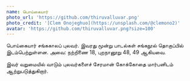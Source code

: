 ```yaml
---
name: பொய்கையார்
photo_url: 'https://github.com/thiruvalluvar.png'
photo_credit: '[Clem Onojeghuo](https://unsplash.com/@clemono2)'
avatar: 'https://github.com/thiruvalluvar.png?size=100'
---
```

பொய்கையார் சங்ககாலப் புலவர். இவரது மூன்று பாடல்கள் சங்கநூல் தொகுப்பில் இடம்பெற்றுள்ளன. அவை: நற்றிணை 18, புறநானூறு 48, 49 ஆகியவை.

இவர் வறுமையில் வாடும் புலவர்களைச் சேரமான் கோக்கோதை மார்பனிடம் ஆற்றுபடுத்துகிறார்.